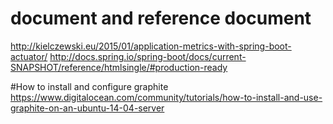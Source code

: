 # document and reference document
http://kielczewski.eu/2015/01/application-metrics-with-spring-boot-actuator/
http://docs.spring.io/spring-boot/docs/current-SNAPSHOT/reference/htmlsingle/#production-ready

#How to install and configure graphite
https://www.digitalocean.com/community/tutorials/how-to-install-and-use-graphite-on-an-ubuntu-14-04-server
